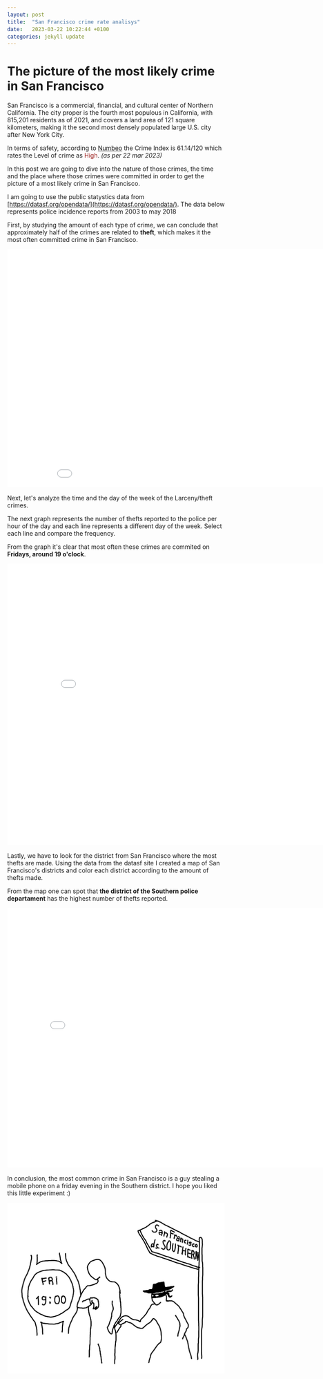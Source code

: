 ```yaml
---
layout: post
title:  "San Francisco crime rate analisys"
date:   2023-03-22 10:22:44 +0100
categories: jekyll update
---
```


# The picture of the most likely crime in San Francisco
San Francisco is a commercial, financial, and cultural center of Northern California. The city proper is the fourth most populous in California, with 815,201 residents as of 2021, and covers a land area of 121 square kilometers, making it the second most densely populated large U.S. city after New York City.

In terms of safety, according to [Numbeo](https://www.numbeo.com/crime/in/San-Francisco) the Crime Index is 61.14/120 which rates the Level of crime as <span style="color:#9B1E1B">High</span>. <i>(as per 22 mar 2023)</i>

In this post we are going to dive into the nature of those crimes, the time and the place where those crimes were committed in order to get the picture of a most likely crime in San Francisco.

I am going to use the public statystics data from [https://datasf.org/opendata/](https://datasf.org/opendata/). The data below represents police incidence reports from 2003 to may 2018

First, by studying the amount of each type of crime, we can conclude that approximately half of the crimes are related to <b>theft</b>, which makes it the most often committed crime in San Francisco.


<embed
       type="text/html"
       src="/pie_chart.html"
       width="920"
       height="550"
       >

Next, let's analyze the time and the day of the week of the Larceny/theft crimes.

The next graph represents the number of thefts reported to the police per hour of the day and each line represents a different day of the week. Select each line and compare the frequency. 

From the graph it's clear that most often these crimes are commited on <b>Fridays, around 19 o'clock</b>.

<embed
       type="text/html"
       src="/bokeh.html"
       width="850"
       height="650"
       >

Lastly, we have to look for the district from San Francisco where the most thefts are made. Using the data from the datasf site I created a map of San Francisco's districts and color each district according to the amount of thefts made.

From the map one can spot that <b>the district of the Southern police departament</b> has the highest number of thefts reported.

<embed
       type="text/html"
       src="/map of SF.html"
       width="800"
       height="600"
       >

In conclusion, the most common crime in San Francisco is a guy stealing a mobile phone on a friday evening in the Southern district. I hope you liked this little experiment :)

![demo image](/img/image2.jpg)